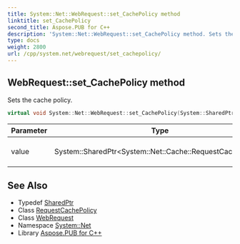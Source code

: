 ```yaml
---
title: System::Net::WebRequest::set_CachePolicy method
linktitle: set_CachePolicy
second_title: Aspose.PUB for C++
description: 'System::Net::WebRequest::set_CachePolicy method. Sets the cache policy in C++.'
type: docs
weight: 2800
url: /cpp/system.net/webrequest/set_cachepolicy/
---
```

## WebRequest::set_CachePolicy method


Sets the cache policy.

```cpp
virtual void System::Net::WebRequest::set_CachePolicy(System::SharedPtr<System::Net::Cache::RequestCachePolicy> value)
```


| Parameter | Type | Description |
| --- | --- | --- |
| value | System::SharedPtr\<System::Net::Cache::RequestCachePolicy\> | The cache policy to set. |

## See Also

* Typedef [SharedPtr](../../../system/sharedptr/)
* Class [RequestCachePolicy](../../../system.net.cache/requestcachepolicy/)
* Class [WebRequest](../)
* Namespace [System::Net](../../)
* Library [Aspose.PUB for C++](../../../)
